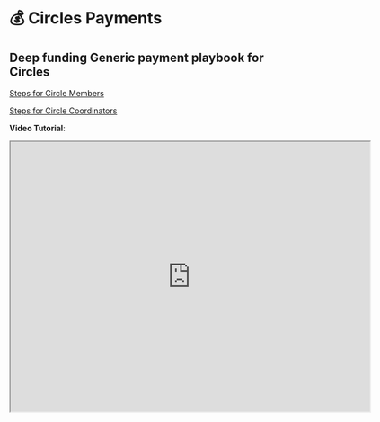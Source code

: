 # 💰 __Circles Payments__

## __Deep funding Generic payment playbook for Circles__

[Steps for Circle Members](circle_coordinators_payments.md)

[Steps for Circle Coordinators](circle_members_payments.md)


__Video Tutorial__:

<iframe src="https://drive.google.com/file/d/17hsr-i7QGY58qvWz-L0NJ8OxuxaQ9h25/preview" width="640" height="480" allowfullscreen></iframe>
